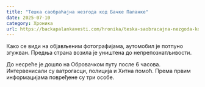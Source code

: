```yaml
---
title: "Тешка саобраћајна незгода код Бачке Паланке"
date: 2025-07-10
category: Хроника
url: https://backapalankavesti.com/hronika/teska-saobracajna-nezgoda-kod-backe-palanke/
---
```


Како се види на објављеним фотографијама, аутомобил је потпуно згужван. Предња страна возила је уништена до непрепознатљивости.

До несреће је дошло на Обровачком путу после 6 часова. Интервенисали су ватрогасци, полиција и Хитна помоћ. Према првим информацијама повређене су три особе.

